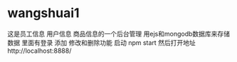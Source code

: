 # wangshuai1
这是员工信息 用户信息 商品信息的一个后台管理
用ejs和mongodb数据库来存储数据  里面有登录 添加 修改和删除功能
启动 npm start   然后打开地址http://localhost:8888/

